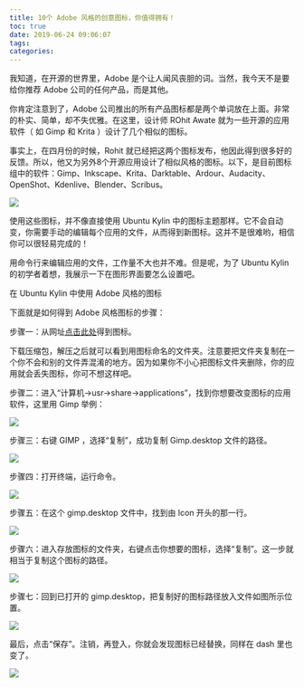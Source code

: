 ```yaml
---
title: 10个 Adobe 风格的创意图标，你值得拥有！
toc: true
date: 2019-06-24 09:06:07
tags:
categories:
---
```



我知道，在开源的世界里，Adobe 是个让人闻风丧胆的词。当然，我今天不是要给你推荐 Adobe 公司的任何产品，而是其他。

你肯定注意到了，Adobe 公司推出的所有产品图标都是两个单词放在上面。非常的朴实、简单，却不失优雅。在这里，设计师 ROhit Awate 就为一些开源的应用软件（ 如 Gimp 和 Krita ）设计了几个相似的图标。 

事实上，在四月份的时候，Rohit 就已经把这两个图标发布，他因此得到很多好的反馈。所以，他又为另外8个开源应用设计了相似风格的图标。以下，是目前图标组中的软件：Gimp、Inkscape、Krita、Darktable、Ardour、Audacity、OpenShot、Kdenlive、Blender、Scribus。

![](https://www.ubuntukylin.com/upload/201608/1470636139204717.jpg) 

使用这些图标，并不像直接使用 Ubuntu Kylin 中的图标主题那样。它不会自动变，你需要手动的编辑每个应用的文件，从而得到新图标。这并不是很难哟，相信你可以很轻易完成的！ 

用命令行来编辑应用的文件，工作量不大也并不难。但是呢，为了 Ubuntu Kylin 的初学者着想，我展示一下在图形界面要怎么设置吧。 

在 Ubuntu Kylin 中使用 Adobe 风格的图标 

下面就是如何得到 Adobe 风格图标的步骤：

步骤一：从网址[点击此处](http://rohitawate.deviantart.com/art/The-Adobe-Icons-Project-600489814)得到图标。

下载压缩包，解压之后就可以看到用图标命名的文件夹。注意要把文件夹复制在一个你不会和别的文件弄混淆的地方。因为如果你不小心把图标文件夹删除，你的应用就会丢失图标，你可不想这样吧。 

步骤二：进入“计算机->usr->share->applications”，找到你想要改变图标的应用软件，这里用 Gimp 举例：

![](https://www.ubuntukylin.com/upload/201608/1470636222321372.jpg) 

步骤三：右键 GIMP ，选择“复制”，成功复制 Gimp.desktop 文件的路径。 

![](https://www.ubuntukylin.com/upload/201608/1470636273530817.jpg)

步骤四：打开终端，运行命令。

![](https://www.ubuntukylin.com/upload/201608/1470636409218075.jpg) 

步骤五：在这个 gimp.desktop 文件中，找到由 Icon 开头的那一行。 

![](https://www.ubuntukylin.com/upload/201608/1470636601154274.jpg) 

步骤六：进入存放图标的文件夹，右键点击你想要的图标，选择“复制”。这一步就相当于复制这个图标的路径。 

![](https://www.ubuntukylin.com/upload/201608/1470636485588784.jpg) 

步骤七：回到已打开的 gimp.desktop，把复制好的图标路径放入文件如图所示位置。

![](https://www.ubuntukylin.com/upload/201608/1470636428935951.jpg)  

最后，点击“保存”。注销，再登入，你就会发现图标已经替换，同样在 dash 里也变了。 

![](https://www.ubuntukylin.com/upload/201608/1470636808424141.jpg)
